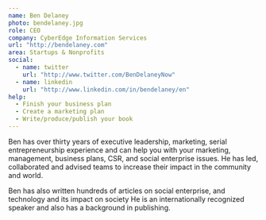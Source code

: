 ```yaml
---
name: Ben Delaney
photo: bendelaney.jpg
role: CEO
company: CyberEdge Information Services
url: "http://bendelaney.com"
area: Startups & Nonprofits
social:
  - name: twitter
    url: "http://www.twitter.com/BenDelaneyNow"
  - name: linkedin
    url: "http://www.linkedin.com/in/bendelaney/en"
help:
  - Finish your business plan
  - Create a marketing plan
  - Write/produce/publish your book
---
```

Ben has over thirty years of executive leadership, marketing, serial entrepreneurship experience and can help you with your marketing, management, business plans, CSR, and social enterprise issues. He has led, collaborated and advised teams to increase their impact in the community and world.

Ben has also written hundreds of articles on social enterprise, and technology and its impact on society  He is an internationally recognized speaker and also has a background in publishing.
